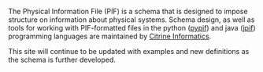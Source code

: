 The Physical Information File (PIF) is a schema that is designed to impose structure on information about physical systems. Schema design, as well as tools for working with PIF-formatted files in the python ([pypif](https://github.com/CitrineInformatics/pypif)) and java ([jpif](https://github.com/CitrineInformatics/jpif)) programming languages are maintained by [Citrine Informatics](http://www.citrine.io).

This site will continue to be updated with examples and new definitions as the schema is further developed.
